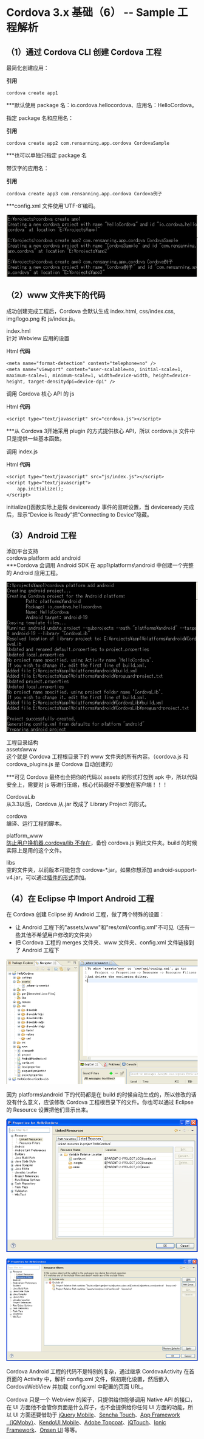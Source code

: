 # Cordova 3.x 基础（6） -- Sample 工程解析

## （1）通过 Cordova CLI 创建 Cordova 工程 

最简化创建应用： 

**引用**

```
cordova create app1
```

***默认使用 package 名：io.cordova.hellocordova、应用名：HelloCordova。 

指定 package 名和应用名： 

**引用**

```
cordova create app2 com.rensanning.app.cordova CordovaSample
```

***也可以单独只指定 package 名 

带汉字的应用名： 

**引用**

```
cordova create app3 com.rensanning.app.cordova Cordova例子
```

***config.xml 文件使用'UTF-8'编码。

![picture6.1](images/6.1.png)


## （2）www 文件夹下的代码 

成功创建完成工程后，Cordova 会默认生成 index.html, css/index.css, img/logo.png 和 js/index.js。 

index.hml   
针对 Webview 应用的设置 

Html **代码**

```
<meta name="format-detection" content="telephone=no" />
<meta name="viewport" content="user-scalable=no, initial-scale=1, maximum-scale=1, minimum-scale=1, width=device-width, height=device-height, target-densitydpi=device-dpi" />
```

调用 Cordova 核心 API 的 js 

Html **代码**

```
<script type="text/javascript" src="cordova.js"></script>
```

***从 Cordova 3开始采用 plugin 的方式提供核心 API，所以 cordova.js 文件中只是提供一些基本函数。 

调用 index.js 

Html **代码**

```
<script type="text/javascript" src="js/index.js"></script>
<script type="text/javascript">
    app.initialize();
</script>
```

initialize()函数实际上是做 deviceready 事件的监听设置，当 deviceready 完成后，显示“Device is Ready”把“Connecting to Device”隐藏。 

## （3）Android 工程 

添加平台支持   
cordova platform add android   
***Cordova 会调用 Android SDK 在 app1\platforms\android 中创建一个完整的 Android 应用工程。 

![picture6.2](images/6.2.png)

工程目录结构   
assets\www   
这个就是 Cordova 工程根目录下的 www 文件夹的所有内容。（cordova.js 和 cordova_plugins.js 是 Cordova 自动创建的） 

***可见 Cordova 最终也会把你的代码以 assets 的形式打包到 apk 中，所以代码安全上，需要对 js 等进行压缩，核心代码最好不要放在客户端！！！ 

CordovaLib   
从3.3以后，Cordova 从.jar 改成了 Library Project 的形式。 

cordova   
编译、运行工程的脚本。 

platform_www   
[防止用户换机器.cordova/lib 不存在](https://issues.apache.org/jira/browse/CB-5063)，备份 cordova.js 到此文件夹。build 的时候实际上是用的这个文件。 

libs   
空的文件夹，以前版本可能包含 cordova-*.jar。如果你想添加 android-support-v4.jar，可以通过[插件的形式](https://github.com/MobileChromeApps/cordova-plugin-android-support-v4)添加。

## （4）在 Eclipse 中 Import Android 工程 

在 Cordova 创建 Eclipse 的 Android 工程，做了两个特殊的设置：   

- 让 Android 工程下的"assets/www"和"res/xml/config.xml"不可见（还有一些其他不希望用户修改的文件夹）
- 把 Cordova 工程的 merges 文件夹、www 文件夹、config.xml 文件链接到了 Android 工程下

![picture6.3](images/6.3.png)

因为 platforms\android 下的代码都是在 build 的时候自动生成的，所以修改的话没有什么意义，应该修改 Cordova 工程根目录下的文件。你也可以通过 Eclipse 的 Resource 设置把他们显示出来。

![picture6.4](images/6.4.png)

![picture6.5](images/6.5.png)

Cordova Android 工程的代码不是特别的复杂，通过继承 CordovaActivity 在首页面的 Activity 中，解析 config.xml 文件，做初期化设置，然后嵌入 CordovaWebView 并加载 config.xml 中配置的页面 URL。 

Cordova 只是一个 Webview 的架子，只提供给你能够调用 Native API 的接口，在 UI 方面他不会管你页面是什么样子，也不会提供给你任何 UI 方面的功能，所以 UI 方面还要借助于 [jQuery Mobile](http://jquerymobile.com/)、[Sencha Touch](http://www.sencha.com/products/touch)、[App Framework（jQMoby）](http://app-framework-software.intel.com/)、[KendoUI Mobile](http://www.telerik.com/kendo-ui-mobile)、[Adobe Topcoat](http://topcoat.io/)、[jQTouch](http://jqtjs.com/)、[Ionic Framework](http://ionicframework.com/)、[Onsen UI](http://onsenui.io/) 等等。